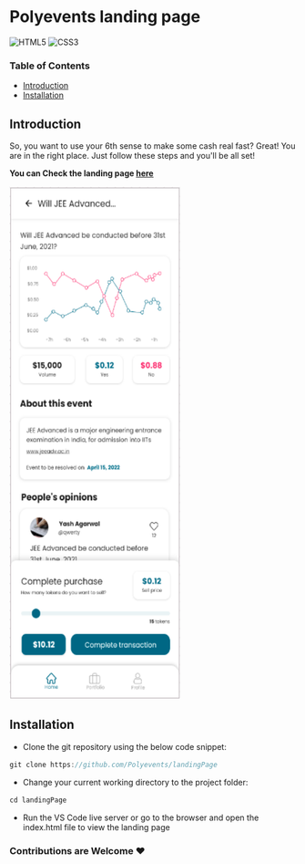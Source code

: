 # Polyevents landing page

![HTML5](https://img.shields.io/badge/-HTML5-E34F26?style=flat-square&logo=html5&logoColor=white)
![CSS3](https://img.shields.io/badge/-CSS3-1572B6?style=flat-square&logo=css3)

### Table of Contents  
- [Introduction](https://github.com/Polyevents/landingPage#introduction)
- [Installation](https://github.com/Polyevents/landingPage#installation)

## Introduction
So, you want to use your 6th sense to make some cash real fast? Great! You are in the right place. Just follow these steps and you'll be all set! 

**You can Check the landing page <a href='https://polyevents.in'>here</a>**

<img src='https://github.com/Polyevents/App/blob/main/Screenshot%20from%202021-09-13%2009-26-34.png?raw=true' width="300" height="900"/>

## Installation
- Clone the git repository using the below code snippet:
```javascript
git clone https://github.com/Polyevents/landingPage
```
- Change your current working directory to the project folder:
```javascript
cd landingPage
```

- Run the VS Code live server or go to the browser and open the index.html file to view the landing page

### Contributions are Welcome :heart:

